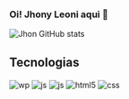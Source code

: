 ### Oi! Jhony Leoni aqui 👋


![Jhon GitHub stats](https://github-readme-stats.vercel.app/api?username=jhonleoni&show_icons=true&theme=dracula&count_private=true)

## Tecnologias

<div style="display: inline_block">
  <img align="center" alt="wp" src="https://img.shields.io/badge/Wordpress-21759B?style=for-the-badge&logo=wordpress&logoColor=white" />
  <img align="center" alt="js" src="https://img.shields.io/badge/JavaScript-F7DF1E?style=for-the-badge&logo=javascript&logoColor=black" />
    <img align="center" alt="js" src="https://img.shields.io/badge/react-%2320232a.svg?style=for-the-badge&logo=react&logoColor=%2361DAFB" />
    <img align="center" alt="html5" src="https://img.shields.io/badge/HTML5-E34F26?style=for-the-badge&logo=html5&logoColor=white" />
  <img align="center" alt="css" src="https://img.shields.io/badge/CSS3-1572B6?style=for-the-badge&logo=css3&logoColor=white" />
  </div>
